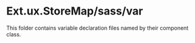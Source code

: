 # Ext.ux.StoreMap/sass/var

This folder contains variable declaration files named by their component class.
